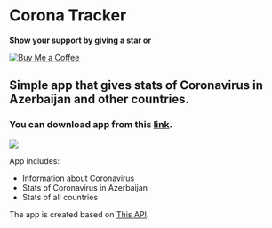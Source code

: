 # Corona Tracker

**Show your support by giving a star or**

<a href="https://www.buymeacoffee.com/mhoz0yJ">
  <img src="https://www.buymeacoffee.com/assets/img/custom_images/orange_img.png" alt="Buy Me a Coffee">
</a>

## Simple app that gives stats of Coronavirus in Azerbaijan and other countries. 
### You can download app from this [link](https://drive.google.com/file/d/1u18HBUv2x0RAC-FVaCFwf7KpNiG_rOpu/view?usp=sharing).

![](video.gif)

App includes:

- Information about Coronavirus
- Stats of Coronavirus in Azerbaijan
- Stats of all countries



The app is created based on [This API](https://github.com/Maharramoff/coronavirus-cases-worldwide).

